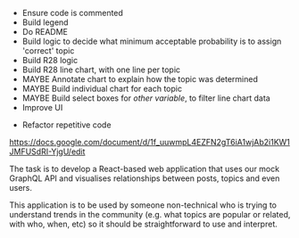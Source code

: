 <!-- - Set up basic tests -->
<!-- - Build API tool -->
<!-- - Build R1 line chart with dummy data -->
<!-- - Bring real data into line chart -->
<!-- - Fill empty months with 0 -->
- Ensure code is commented
- Build legend
- Do README
- Build logic to decide what minimum acceptable probability is to assign 'correct' topic
- Build R28 logic
- Build R28 line chart, with one line per topic
- MAYBE Annotate chart to explain how the topic was determined
- MAYBE Build individual chart for each topic
- MAYBE Build select boxes for *other variable*, to filter line chart data
- Improve UI
<!-- - Change fetch requests > Apollo -->
- Refactor repetitive code


https://docs.google.com/document/d/1f_uuwmpL4EZFN2gT6iA1wjAb2i1KW1JMFUSdRI-YjgU/edit

The task is to develop a React-based web application that uses our mock GraphQL API and visualises relationships between posts, topics and even users. 

This application is to be used by someone non-technical who is trying to understand trends in the community (e.g. what topics are popular or related, with who, when, etc) so it should be straightforward to use and interpret.
